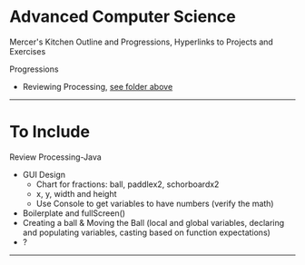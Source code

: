 # Advanced Computer Science
Mercer's Kitchen Outline and Progressions, Hyperlinks to Projects and Exercises

Progressions
- Reviewing Processing, <a href="">see folder above</a>

---

# To Include

Review Processing-Java
- GUI Design
  - Chart for fractions:  ball, paddlex2, schorboardx2
  - x, y, width and height
  - Use Console to get variables to have numbers (verify the math)
- Boilerplate and fullScreen()
- Creating a ball & Moving the Ball (local and global variables, declaring and populating variables, casting based on function expectations)
- ?

---
